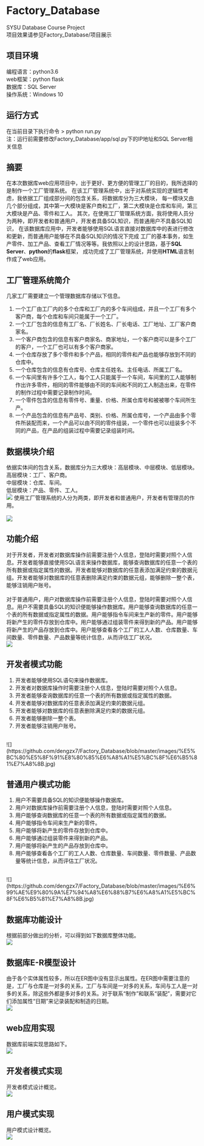 # Factory_Database
SYSU Database Course Project<br>
项目效果请参见Factory_Database/项目展示

## 项目环境
编程语言：python3.6<br>
web框架：python flask<br>
数据库：SQL Server<br>
操作系统：Windows 10

## 运行方式
在当前目录下执行命令 > python run.py<br>
注：运行前需要修改Factory_Database/app/sql.py下的IP地址和SQL Server相关信息

## 摘要
在本次数据库web应用项目中，出于更好、更方便的管理工厂的目的，我所选择的是制作一个工厂管理系统。
在该工厂管理系统中，出于对系统实现的逻辑性考虑，我依据工厂组成部分间的包含关系，将数据库分为三大模块，
每一模块又由几个部分组成，其中第一大模块是客户商和工厂，第二大模块是仓库和车间，第三大模块是产品、零件和工人。
其次，在使用工厂管理系统方面，我将使用人员分为两种，即开发者和普通用户，开发者具备SQL知识，而普通用户不具备SQL知识，
在该数据库应用中，开发者能够使用SQL语言直接对数据库中的表进行修改和更新，而普通用户能够在不具备SQL知识的情况下完成
工厂的基本事务，如生产零件、加工产品、查看工厂情况等等。我依照以上的设计思路，基于**SQL Server**、**python**的**flask**框架，
成功完成了工厂管理系统，并使用**HTML**语言制作成了web应用。

## 工厂管理系统简介
几家工厂需要建立一个管理数据库存储以下信息。<br>
1. 一个工厂由工厂内的多个仓库和工厂内的多个车间组成，并且一个工厂有多个客户商，每个仓库和车间只能属于一个工厂。<br>
2. 一个工厂包含的信息有工厂名、厂长姓名、厂长电话、工厂地址、工厂客户商家名。<br>
3. 一个客户商包含的信息有客户商家名、商家地址，一个客户商可以是多个工厂的客户，一个工厂也可以有多个客户商家。<br>
4. 一个仓库存放了多个零件和多个产品，相同的零件和产品也能够存放到不同的仓库中。<br>
5. 一个仓库包含的信息有仓库号、仓库主任姓名、主任电话、所属工厂名。<br>
6. 一个车间里有许多个工人，每个工人只能属于一个车间，车间里的工人能够制作出许多零件，相同的零件能够由不同的车间和不同的工人制造出来，在零件的制作过程中需要记录制作时间。<br>
7. 一个零件包含的信息有零件号、重量、价格、所属仓库号和被被哪个车间所生产。<br>
8. 一个产品包含的信息有产品号、类别、价格、所属仓库号，一个产品由多个零件所装配而来，一个产品可以由不同的零件组装，一个零件也可以组装多个不同的产品，在产品的组装过程中需要记录组装时间。<br>

## 数据模块介绍
依据实体间的包含关系，数据库分为三大模块：高层模块、中层模块、低层模块。<br>
高层模块：工厂、客户商。<br>
中层模块：仓库、车间。<br>
低层模块：产品、零件、工人。<br>
![](https://github.com/dengzx7/Factory_Database/blob/master/images/%E5%B7%A5%E5%8E%82%E5%AE%9E%E4%BD%93%E6%9E%84%E6%88%90.jpg)
使用工厂管理系统的人分为两类，即开发者和普通用户，开发者有管理员的作用。<br><br>
![](https://github.com/dengzx7/Factory_Database/blob/master/images/%E4%BD%BF%E7%94%A8%E4%BA%BA%E5%91%98%E6%9E%84%E6%88%90.jpg)

## 功能介绍
对于开发者，开发者对数据库操作前需要注册个人信息，登陆时需要对照个人信息。开发者能够直接使用SQL语言来操作数据库，能够查询数据库的任意一个表的所有数据或指定属性的数据。开发者能够对数据库的任意表添加满足约束的数据元组。开发者能够对数据库的任意表删除满足约束的数据元组，能够删除一整个表，能够注销用户账号。<br>
<br>
对于普通用户，用户对数据库操作前需要注册个人信息，登陆时需要对照个人信息。用户不需要具备SQL的知识便能够操作数据库。用户能够查询数据库的任意一个表的所有数据或指定属性的数据。用户能够指令车间来生产新的零件。用户能够将新产生的零件存放到仓库中。用户能够通过组装零件来得到新的产品。用户能够将新产生的产品存放到仓库中。用户能够查看各个工厂的工人人数、仓库数量、车间数量、零件数量、产品数量等统计信息，从而评估工厂状况。<br>
![](https://github.com/dengzx7/Factory_Database/blob/master/images/%E6%95%B0%E6%8D%AE%E5%BA%93%E7%B3%BB%E7%BB%9F%E5%8A%9F%E8%83%BD%E6%A6%82%E8%A7%88.jpg)

## 开发者模式功能
1. 开发者能够使用SQL语句来操作数据库。
2. 开发者对数据库操作时需要注册个人信息，登陆时需要对照个人信息。
3. 开发者能够查询数据库的任意一个表的所有数据或指定属性的数据。
4. 开发者能够对数据库的任意表添加满足约束的数据元组。
5. 开发者能够对数据库的任意表删除满足约束的数据元组。
6. 开发者能够删除一整个表。
7. 开发者能够注销用户账号。
<br>
![](https://github.com/dengzx7/Factory_Database/blob/master/images/%E5%BC%80%E5%8F%91%E8%80%85%E6%A8%A1%E5%BC%8F%E6%B5%81%E7%A8%8B.jpg)

## 普通用户模式功能
1. 用户不需要具备SQL的知识便能够操作数据库。
2. 用户对数据库操作前需要注册个人信息，登陆时需要对照个人信息。
3. 用户能够查询数据库的任意一个表的所有数据或指定属性的数据。
4. 用户能够指令车间来生产新的零件。
5. 用户能够将新产生的零件存放到仓库中。
6. 用户能够通过组装零件来得到新的产品。
7. 用户能够将新产生的产品存放到仓库中。
8. 用户能够查看各个工厂的工人人数、仓库数量、车间数量、零件数量、产品数量等统计信息，从而评估工厂状况。
<br>
![](https://github.com/dengzx7/Factory_Database/blob/master/images/%E6%99%AE%E9%80%9A%E7%94%A8%E6%88%B7%E6%A8%A1%E5%BC%8F%E6%B5%81%E7%A8%8B.jpg)

## 数据库功能设计
根据前部分做出的分析，可以得到如下数据库整体功能。
<br>
![](https://github.com/dengzx7/Factory_Database/blob/master/images/%E5%B7%A5%E5%8E%82%E7%AE%A1%E7%90%86%E7%B3%BB%E7%BB%9F%E5%8A%9F%E8%83%BD%E8%AE%BE%E8%AE%A1.jpg)

## 数据库E-R模型设计
由于各个实体属性较多，所以在ER图中没有显示出属性。在ER图中需要注意的是，工厂与仓库是一对多的关系，工厂与车间是一对多的关系，车间与工人是一对多的关系，除这些外都是多对多的关系。对于联系“制作”和联系“装配”，需要对它们添加属性“日期”来记录装配和制造的日期。
<br>
![](https://github.com/dengzx7/Factory_Database/blob/master/images/%E6%95%B0%E6%8D%AE%E5%BA%93%E7%B3%BB%E7%BB%9FER%E5%9B%BE.jpg)

## web应用实现
数据库前端实现思路如下。
<br>
![](https://github.com/dengzx7/Factory_Database/blob/master/images/web%E5%BA%94%E7%94%A8%E5%AE%9E%E7%8E%B0%E6%AD%A5%E9%AA%A4.jpg)

## 开发者模式实现
开发者模式设计概览。
<br>
![](https://github.com/dengzx7/Factory_Database/blob/master/images/%E5%BC%80%E5%8F%91%E8%80%85%E6%A8%A1%E5%BC%8F%E6%B5%81%E7%A8%8B.jpg)

## 用户模式实现
用户模式设计概览。
<br>
![](https://github.com/dengzx7/Factory_Database/blob/master/images/%E7%94%A8%E6%88%B7%E6%A8%A1%E5%BC%8F%E8%AE%BE%E8%AE%A1%E6%A6%82%E8%A7%88.jpg)

